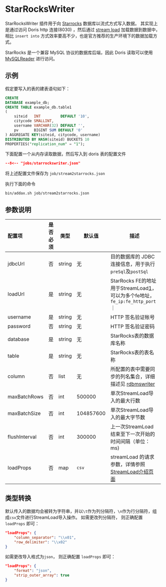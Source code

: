# StarRocksWriter

StarRocksWriter 插件用于向 [Starrocks](https://www.starrocks.com/zh-CN/index) 数据库以流式方式写入数据。 其实现上是通过访问 Doris http 连接(8030)
，然后通过 [stream load](https://docs.starrocks.com/zh-cn/main/loading/StreamLoad)
加载数据到数据中，相比 `insert into` 方式效率要高不少，也是官方推荐的生产环境下的数据加载方式。

StarRocks 是一个兼容 MySQL 协议的数据库后端，因此 Doris 读取可以使用 [MySQLReader](../../reader/mysqlreader) 进行访问。

## 示例

假定要写入的表的建表语句如下：

```sql
CREATE
DATABASE example_db;
CREATE TABLE example_db.table1
(
    siteid   INT         DEFAULT '10',
    citycode SMALLINT,
    username VARCHAR(32) DEFAULT '',
    pv       BIGINT SUM DEFAULT '0'
) AGGREGATE KEY(siteid, citycode, username)
DISTRIBUTED BY HASH(siteid) BUCKETS 10
PROPERTIES("replication_num" = "1");
```

下面配置一个从内存读取数据，然后写入到 doris 表的配置文件

```json
--8<-- "jobs/starrockswriter.json"
```

将上述配置文件保存为 `job/stream2starrocks.json`

执行下面的命令

```shell
bin/addax.sh job/stream2starrocks.json
```

## 参数说明

| 配置项        | 是否必须 | 类型   | 默认值    | 描述                                                                           |
| :------------ | :------: | ------ | --------- | ------------------------------------------------------------------------------ |
| jdbcUrl       |    否    | string | 无        | 目的数据库的 JDBC 连接信息，用于执行`preSql`及`postSql`                        |
| loadUrl       |    是    | string | 无        | StarRocks FE的地址用于StreamLoad[1]，可以为多个fe地址，`fe_ip:fe_http_port` ｜ |
| username      |    是    | string | 无        | HTTP 签名验证帐号                                                              |
| password      |    否    | string | 无        | HTTP 签名验证密码                                                              |
| database      |    是    | string | 无        | StarRocks表的数据库名称                                                        |
| table         |    是    | string | 无        | StarRocks表的表名称                                                            |
| column        |    否    | list   | 无        | 所配置的表中需要同步的列名集合，详细描述见 [rdbmswriter](../rdbmswriter)       |
| maxBatchRows  |    否    | int    | 500000    | 单次StreamLoad导入的最大行数                                                   |
| maxBatchSize  |    否    | int    | 104857600 | 单次StreamLoad导入的最大字节数                                                 |
| flushInterval |    否    | int    | 300000    | 上一次StreamLoad结束至下一次开始的时间间隔（单位：ms)                          |
| loadProps     |    否    | map    | `csv`     | streamLoad 的请求参数，详情参照[StreamLoad介绍页面][1]                         |

[1]: https://docs.starrocks.com/zh-cn/main/loading/StreamLoad


## 类型转换

默认传入的数据均会被转为字符串，并以`\t`作为列分隔符，`\n`作为行分隔符，组成`csv`文件进行StreamLoad导入操作。
如需更改列分隔符， 则正确配置 `loadProps` 即可：
```json
"loadProps": {
    "column_separator": "\\x01",
    "row_delimiter": "\\x02"
}
```

如需更改导入格式为`json`， 则正确配置 `loadProps` 即可：
```json
"loadProps": {
    "format": "json",
    "strip_outer_array": true
}
```
